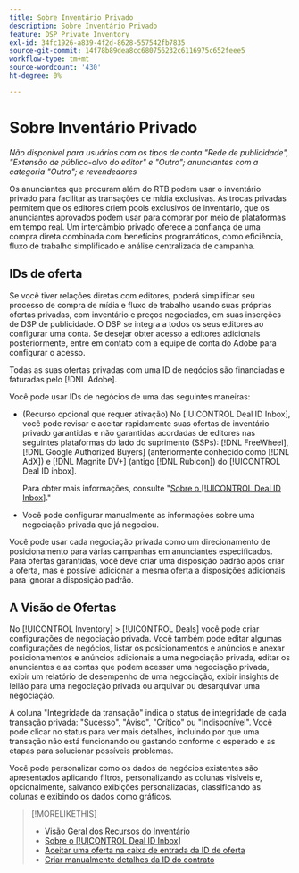 ```yaml
---
title: Sobre Inventário Privado
description: Sobre Inventário Privado
feature: DSP Private Inventory
exl-id: 34fc1926-a839-4f2d-8628-557542fb7835
source-git-commit: 14f78b89dea8cc680756232c6116975c652feee5
workflow-type: tm+mt
source-wordcount: '430'
ht-degree: 0%

---
```


# Sobre Inventário Privado

*Não disponível para usuários com os tipos de conta &quot;Rede de publicidade&quot;, &quot;Extensão de público-alvo do editor&quot; e &quot;Outro&quot;; anunciantes com a categoria &quot;Outro&quot;; e revendedores*

Os anunciantes que procuram além do RTB podem usar o inventário privado para facilitar as transações de mídia exclusivas. As trocas privadas permitem que os editores criem pools exclusivos de inventário, que os anunciantes aprovados podem usar para comprar por meio de plataformas em tempo real. Um intercâmbio privado oferece a confiança de uma compra direta combinada com benefícios programáticos, como eficiência, fluxo de trabalho simplificado e análise centralizada de campanha.

## IDs de oferta

Se você tiver relações diretas com editores, poderá simplificar seu processo de compra de mídia e fluxo de trabalho usando suas próprias ofertas privadas, com inventário e preços negociados, em suas inserções de DSP de publicidade. O DSP se integra a todos os seus editores ao configurar uma conta. Se desejar obter acesso a editores adicionais posteriormente, entre em contato com a equipe de conta do Adobe para configurar o acesso. <!-- + sentence from Ramey? (no longer here) about how we certify the publishers -->

Todas as suas ofertas privadas com uma ID de negócios são financiadas e faturadas pelo [!DNL Adobe].

Você pode usar IDs de negócios de uma das seguintes maneiras:

* (Recurso opcional que requer ativação) No [!UICONTROL Deal ID Inbox], você pode revisar e aceitar rapidamente suas ofertas de inventário privado garantidas e não garantidas acordadas de editores nas seguintes plataformas do lado do suprimento (SSPs): [!DNL FreeWheel], [!DNL Google Authorized Buyers] (anteriormente conhecido como [!DNL AdX]) e [!DNL Magnite DV+] (antigo [!DNL Rubicon]) do [!UICONTROL Deal ID inbox].

   Para obter mais informações, consulte &quot;[Sobre o [!UICONTROL Deal ID Inbox]](deal-id-inbox-about.md).&quot;

* Você pode configurar manualmente as informações sobre uma negociação privada que já negociou.

Você pode usar cada negociação privada como um direcionamento de posicionamento para várias campanhas em anunciantes especificados. Para ofertas garantidas, você deve criar uma disposição padrão após criar a oferta, mas é possível adicionar a mesma oferta a disposições adicionais para ignorar a disposição padrão.

## A Visão de Ofertas

No [!UICONTROL Inventory] > [!UICONTROL Deals] você pode criar configurações de negociação privada. Você também pode editar algumas configurações de negócios, listar os posicionamentos e anúncios e anexar posicionamentos e anúncios adicionais a uma negociação privada, editar os anunciantes e as contas que podem acessar uma negociação privada, exibir um relatório de desempenho de uma negociação, exibir insights de leilão para uma negociação privada ou arquivar ou desarquivar uma negociação.<!-- ; or edit the attribute tags for a deal -->

A coluna &quot;Integridade da transação&quot; indica o status de integridade de cada transação privada: &quot;Sucesso&quot;, &quot;Aviso&quot;, &quot;Crítico&quot; ou &quot;Indisponível&quot;. Você pode clicar no status para ver mais detalhes, incluindo por que uma transação não está funcionando ou gastando conforme o esperado e as etapas para solucionar possíveis problemas.

Você pode personalizar como os dados de negócios existentes são apresentados aplicando filtros, personalizando as colunas visíveis e, opcionalmente, salvando exibições personalizadas, classificando as colunas e exibindo os dados como gráficos.

>[!MORELIKETHIS]
>
>* [Visão Geral dos Recursos do Inventário](/help/dsp/inventory/inventory-overview.md)
>* [Sobre o [!UICONTROL Deal ID Inbox]](/help/dsp/inventory/deal-id-inbox-about.md)
>* [Aceitar uma oferta na caixa de entrada da ID de oferta](deal-id-inbox-accept.md)
>* [Criar manualmente detalhes da ID do contrato](deal-id-create.md)

